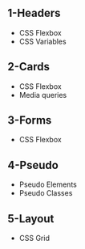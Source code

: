 ## 1-Headers
* CSS Flexbox
* CSS Variables

## 2-Cards
* CSS Flexbox
* Media queries

## 3-Forms
* CSS Flexbox

## 4-Pseudo
* Pseudo Elements
* Pseudo Classes

## 5-Layout
* CSS Grid